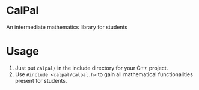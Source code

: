 # CalPal
An intermediate mathematics library for students

# Usage
1. Just put `calpal/` in the include directory for your C++ project.
2. Use `#include <calpal/calpal.h>` to gain all mathematical functionalities present for students.
